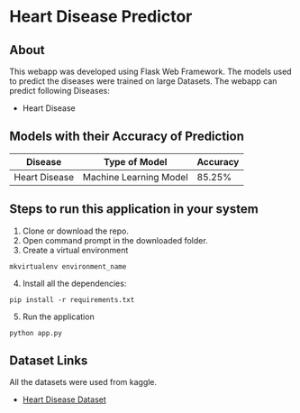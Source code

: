 # Heart Disease Predictor

## About

This webapp was developed using Flask Web Framework. The models used to predict the diseases were trained on large Datasets. The webapp can predict following Diseases:

- Heart Disease

## Models with their Accuracy of Prediction

| Disease        | Type of Model            | Accuracy |
| -------------- | ------------------------ | -------- |
| Heart Disease  | Machine Learning Model   | 85.25%   |

## Steps to run this application in your system

1. Clone or download the repo.
2. Open command prompt in the downloaded folder.
3. Create a virtual environment

```
mkvirtualenv environment_name
```

4. Install all the dependencies:

```
pip install -r requirements.txt
```

5. Run the application

```
python app.py
```

## Dataset Links

All the datasets were used from kaggle.

- [Heart Disease Dataset](https://www.kaggle.com/ronitf/heart-disease-uci)
